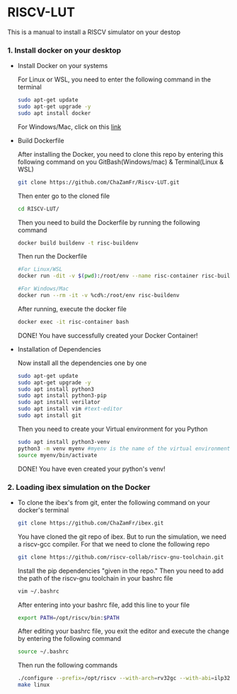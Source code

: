 # RISCV-LUT
This is a manual to install a RISCV simulator on your destop

### 1. Install docker on your desktop

- Install Docker on your systems

  For Linux or WSL, you need to enter the following command in the terminal
  
  ```sh
  sudo apt-get update
  sudo apt-get upgrade -y
  sudo apt install docker
  ```

  For Windows/Mac, click on this [link](https://docs.docker.com/desktop/setup/install/windows-install/)

- Build Dockerfile

  After installing the Docker, you need to clone this repo by entering this following command on you GitBash(Windows/mac) & Terminal(Linux & WSL)

    ```sh
    git clone https://github.com/ChaZamFr/Riscv-LUT.git
    ```

  Then enter go to the cloned file

  ```sh
  cd RISCV-LUT/
  ```

  Then you need to build the Dockerfile by running the following command
  
  ```sh
  docker build buildenv -t risc-buildenv
  ```

  Then run the Dockerfile

  ```sh
  #For Linux/WSL
  docker run -dit -v $(pwd):/root/env --name risc-container risc-buildenv

  #For Windows/Mac
  docker run --rm -it -v %cd%:/root/env risc-buildenv
  ```

  After running, execute the docker file

  ```sh
  docker exec -it risc-container bash
  ```

  DONE! You have successfully created your Docker Container!

-  Installation of Dependencies

    Now install all the dependencies one by one
  
    ```sh
    sudo apt-get update
    sudo apt-get upgrade -y
    sudo apt install python3
    sudo apt install python3-pip
    sudo apt install verilator
    sudo apt install vim #text-editor
    sudo apt install git
    ```

    Then you need to create your Virtual environment for you Python
 
    ```sh
    sudo apt install python3-venv
    python3 -m venv myenv #myenv is the name of the virtual environment, you can chamge the name
    source myenv/bin/activate
    ```

    DONE! You have even created your python's venv!
  


### 2. Loading ibex simulation on the Docker

  - To clone the ibex's from git, enter the following command on your docker's terminal
    
    ```sh
    git clone https://github.com/ChaZamFr/ibex.git
    ```

    You have cloned the git repo of ibex. But to run the simulation, we need a riscv-gcc compiler. For that we need to clone the following repo

    ```sh
    git clone https://github.com/riscv-collab/riscv-gnu-toolchain.git
    ```

    Install the pip dependencies "given in the repo." Then you need to add the path of the riscv-gnu toolchain in your bashrc file

    ```sh
    vim ~/.bashrc
    ```

    After entering into your bashrc file, add this line to your file

    ```sh
    export PATH=/opt/riscv/bin:$PATH
    ```

    After editing your bashrc file, you exit the editor and execute the change by entering the following command

    ```sh
    source ~/.bashrc
    ```

    Then run the following commands

    ```sh
    ./configure --prefix=/opt/riscv --with-arch=rv32gc --with-abi=ilp32d
    make linux 
    ```
    

    


  
  
  
  
  
  
